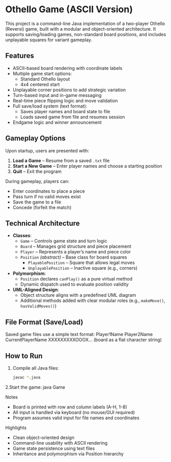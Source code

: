 # Othello Game (ASCII Version)

This project is a command-line Java implementation of a two-player Othello (Reversi) game, built with a modular and object-oriented architecture. It supports saving/loading games, non-standard board positions, and includes unplayable squares for variant gameplay.

## Features

- ASCII-based board rendering with coordinate labels
- Multiple game start options:
  - Standard Othello layout
  - 4x4 centered start
- Unplayable corner positions to add strategic variation
- Turn-based input and in-game messaging
- Real-time piece flipping logic and move validation
- Full save/load system (text format):
  - Saves player names and board state to file
  - Loads saved game from file and resumes session
- Endgame logic and winner announcement

## Gameplay Options

Upon startup, users are presented with:

1. **Load a Game** – Resume from a saved `.txt` file  
2. **Start a New Game** – Enter player names and choose a starting position  
3. **Quit** – Exit the program  

During gameplay, players can:

- Enter coordinates to place a piece  
- Pass turn if no valid moves exist  
- Save the game to a file  
- Concede (forfeit the match)

## Technical Architecture

- **Classes**:
  - `Game` – Controls game state and turn logic
  - `Board` – Manages grid structure and piece placement
  - `Player` – Represents a player’s name and piece color
  - `Position` *(abstract)* – Base class for board squares
    - `PlayablePosition` – Square that allows legal moves
    - `UnplayablePosition` – Inactive square (e.g., corners)
- **Polymorphism**:
  - `Position` declares `canPlay()` as a pure virtual method
  - Dynamic dispatch used to evaluate position validity
- **UML-Aligned Design**:
  - Object structure aligns with a predefined UML diagram
  - Additional methods added with clear modular roles (e.g., `makeMove()`, `hasValidMoves()`)

## File Format (Save/Load)

Saved game files use a simple text format:
Player1Name
Player2Name
CurrentPlayerName
XXXXXXXXXOOOX... (board as a flat character string)


## How to Run

1. Compile all Java files:
   ```bash
   javac *.java

2.Start the game:
java Game

Notes
* Board is printed with row and column labels (A-H, 1-8)
* All input is handled via keyboard (no mouse/GUI required)
* Program assumes valid input for file names and coordinates

Highlights
* Clean object-oriented design
* Command-line usability with ASCII rendering
* Game state persistence using text files
* Inheritance and polymorphism via Position hierarchy
